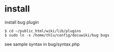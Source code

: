 install
=======

install bug plugin

	$ cd ~/public_html/wiki/lib/plugins
	$ sudo ln -s /home/thlu/config/docuwiki/bug bugs

see sample syntax in bug/syntax.php

